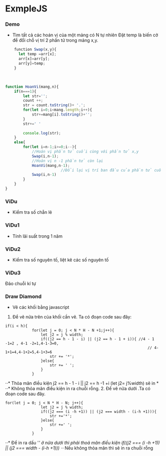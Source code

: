 # ExmpleJS

### Demo
* Tìm tất cả các hoán vị của một mảng có N tự nhiên
   Đặt temp là biến cờ để đổi chỗ vị trí 2 phần tử trong mảng x,y.
   
``` javascript
    function Swap(x,y){
	  let temp =arr[x];
	  arr[x]=arr[y];
	  arr[y]=temp;
    }
 ```
   
``` javascript
function HoanVi(mang,n){
	if(n===1){
		let str='';
		count ++;
		str = count.toString()+ '.';
		for(let i=0;i<mang.length;i++){
			str+=mang[i].toString()+'';
		}
		str+=' '
		
		console.log(str);
	}
	else{
		for(let i=n-1;i>=0;i--){
			//Hoán vị phần tử cuối cùng với phần tử x,y
			Swap(i,n-1);
			//Hoán vị n -1 phần tử còn lại
			HoanVi(mang,n-1);
                         //Đổi lại vị trí ban đầu của phần tử cuối cùng và phần tử x,y hiện tại
			Swap(i,n-1)
		}
	}
}

```
### ViDu
* Kiểm tra số chẵn lẻ

### ViDu1
* Tính lãi suất trong 1 năm

### ViDu2
* Kiểm tra số nguyên tố, liệt kê các số nguyên tố

### ViDu3
Đảo chuỗi kí tự
### Draw Diamond
* Vẽ các khối bằng javascript
1. Để vẽ nửa trên của khối cần vẽ. Ta có đoạn code sau đây:
```
if(i < h){
			for(let j = 0; j < N * H - N +1;j++){
				let j2 = j % width;
				if((j2 == h - 1 - i) || (j2 == h - 1 + i)){ //4 - 1 -1=2 , 4-1 -2=1,4-1-3=0,
																// 4-1+1=4,4-1+2=5,4-1+3=6
					str += '*';
				}else{
					str += ' ';
				}
			}
```
⋅⋅* Thỏa mãn điều kiện j2 == h - 1 - i ||  j2 == h -1 +i (let  j2= j%width) sẽ in *
⋅⋅* Không thỏa mãn điều kiện in ra chuỗi rỗng.
 2. Để vẽ nửa dưới .Ta có đoạn code sau đây.
```
for(let j = 0; j < N * H - N; j++){
				let j2 = j % width;
				if((j2 === (i -h +1)) || (j2 === width - (i-h +1))){
					str +='*';
				}else{
					str +=' ';
				}
			}
```
⋅⋅* Để in ra dấu '*' ở nửa dưới thì phải thoả mãn điều kiện
if((j2 === (i -h +1)) || (j2 === width - (i-h +1)))
⋅⋅* Nếu không thỏa mãn thì sẽ in ra chuỗi rỗng
 
